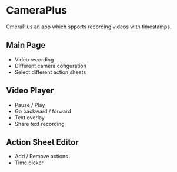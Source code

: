 # CameraPlus

CmeraPlus an app which spports recording videos with timestamps.

## Main Page

* Video recording
* Different camera cofiguration
* Select different action sheets

## Video Player

* Pause / Play
* Go backward / forward
* Text overlay
* Share text recording

## Action Sheet Editor

* Add / Remove actions
* Time picker 
